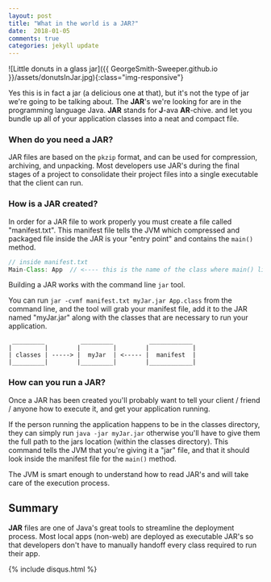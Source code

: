 ```yaml
---
layout: post
title: "What in the world is a JAR?"
date:  2018-01-05
comments: true
categories: jekyll update
---
```


![Little donuts in a glass jar]({{ GeorgeSmith-Sweeper.github.io }}/assets/donutsInJar.jpg){:class="img-responsive"}

Yes this is in fact a jar (a delicious one at that), but it's not the type of jar we're going to be talking about.
The __JAR__'s we're looking for are in the programming language Java. __JAR__ stands for __J__-ava __AR__-chive. and let you bundle up all of your application classes into a neat and compact file.

### When do you need a JAR?

JAR files are based on the `pkzip` format, and can be used for compression, archiving, and unpacking. Most developers use JAR's during the final stages of a project to consolidate their project files into a single executable that the client can run.

### How is a JAR created?

In order for a JAR file to work properly you must create a file called "manifest.txt". This manifest file tells the JVM which compressed and packaged file inside the JAR is your "entry point" and contains the `main()` method.

```java
// inside manifest.txt
Main-Class: App  // <---- this is the name of the class where main() lives

```

Building a JAR works with the command line `jar` tool.

You can run `jar -cvmf manifest.txt myJar.jar App.class` from the command line, and the tool will grab your manifest file, add it to the JAR named "myJar.jar" along with the classes that are necessary to run your application.

```
 _________          _________          ____________
|         |        |         |        |            |
| classes | -----> |  myJar  | <----- |  manifest  |
|_________|        |_________|        |____________|

```

### How can you run a JAR?

Once a JAR has been created you'll probably want to tell your client / friend / anyone how to execute it, and get your application running.

If the person running the application happens to be in the classes directory, they can simply run `java -jar myJar.jar` otherwise you'll have to give them the full path to the jars location (within the classes directory). This command tells the JVM that you're giving it a "jar" file, and that it should look inside the manifest file for the `main()` method.

The JVM is smart enough to understand how to read JAR's and will take care of the execution process.

## Summary

__JAR__ files are one of Java's great tools to streamline the deployment process. Most local apps (non-web) are deployed as executable JAR's so that developers don't have to manually handoff every class required to run their app.

{% include disqus.html %}
